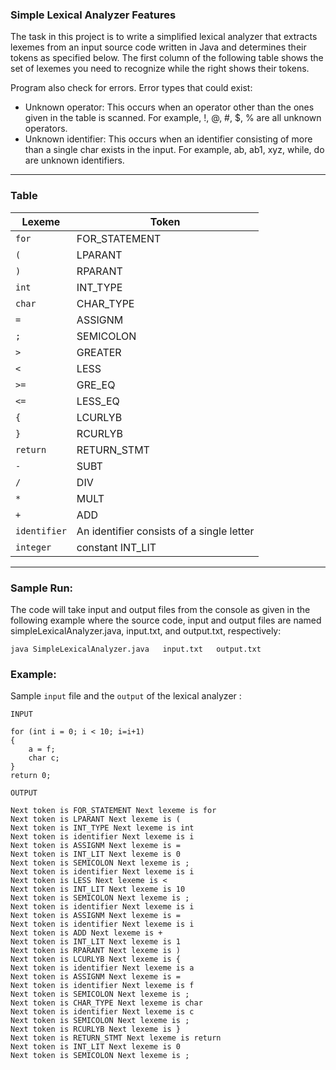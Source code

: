 ### Simple Lexical Analyzer Features

The task in this project is to write a simplified lexical analyzer that extracts lexemes from an input source code written in Java and determines their tokens as specified below. The first column of the following table shows the set of lexemes you need to recognize while the right shows their tokens.

Program also check for errors. Error types that could exist:
- Unknown operator: This occurs when an operator other than the ones given in
the table is scanned. For example, !, @, #, $, % are all unknown operators.
- Unknown identifier: This occurs when an identifier consisting of more than a
single char exists in the input. For example, ab, ab1, xyz, while, do are
unknown identifiers.

------------

### Table
                    
Lexeme | Token
------------- | -------------
`for` | FOR_STATEMENT
`(` | LPARANT
`)` | RPARANT
`int` | INT_TYPE
`char` | CHAR_TYPE
`=` | ASSIGNM
`;` | SEMICOLON
`>` | GREATER
`<` | LESS
`>=` | GRE_EQ
`<=` | LESS_EQ
`{` | LCURLYB
`}` | RCURLYB
`return` | RETURN_STMT
`-` | SUBT
`/` | DIV
`*` | MULT
`+` | ADD
`identifier` | An identifier consists of a single letter
`integer` | constant INT_LIT

------------


### Sample Run:

The code will take input and output files from the console as given in the following example where the source code, input and output files are named simpleLexicalAnalyzer.java, input.txt, and output.txt, respectively:

	java SimpleLexicalAnalyzer.java   input.txt   output.txt



### Example:
Sample `input`  file and the `output` of the lexical analyzer :

`INPUT`

    for (int i = 0; i < 10; i=i+1)
	{
		a = f;
		char c;
	}
	return 0;

`OUTPUT`

	Next token is FOR_STATEMENT Next lexeme is for
	Next token is LPARANT Next lexeme is (
	Next token is INT_TYPE Next lexeme is int
	Next token is identifier Next lexeme is i
	Next token is ASSIGNM Next lexeme is =
	Next token is INT_LIT Next lexeme is 0
	Next token is SEMICOLON Next lexeme is ;
	Next token is identifier Next lexeme is i
	Next token is LESS Next lexeme is <
	Next token is INT_LIT Next lexeme is 10
	Next token is SEMICOLON Next lexeme is ;
	Next token is identifier Next lexeme is i
	Next token is ASSIGNM Next lexeme is =
	Next token is identifier Next lexeme is i
	Next token is ADD Next lexeme is +
	Next token is INT_LIT Next lexeme is 1
	Next token is RPARANT Next lexeme is )
	Next token is LCURLYB Next lexeme is {
	Next token is identifier Next lexeme is a
	Next token is ASSIGNM Next lexeme is =
	Next token is identifier Next lexeme is f
	Next token is SEMICOLON Next lexeme is ;
	Next token is CHAR_TYPE Next lexeme is char
	Next token is identifier Next lexeme is c
	Next token is SEMICOLON Next lexeme is ;
	Next token is RCURLYB Next lexeme is }
	Next token is RETURN_STMT Next lexeme is return
	Next token is INT_LIT Next lexeme is 0
	Next token is SEMICOLON Next lexeme is ;
